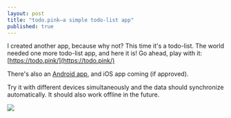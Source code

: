 ```yaml
---
layout: post
title: "todo.pink—a simple todo-list app"
published: true
---
```


I created another app, because why not? This time it's a todo-list. The world needed one more todo-list app, and here it is! Go ahead, play with it: [https://todo.pink/](https://todo.pink/)

There's also an [Android app](https://play.google.com/store/apps/details?id=pink.todo.todo), and iOS app coming (if approved).

Try it with different devices simultaneously and the data should synchronize automatically. It should also work offline in the future.

![](https://cloud.githubusercontent.com/assets/433707/23155683/61d3ec4a-f81c-11e6-8aac-279d3636f3db.png)
